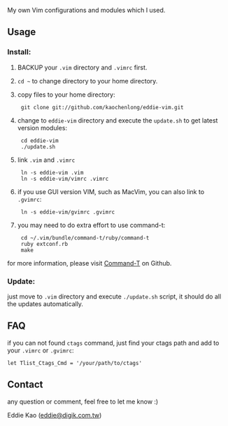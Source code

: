 My own Vim configurations and modules which I used.

## Usage
### Install:
1. BACKUP your `.vim` directory and `.vimrc` first.
2. `cd ~` to change directory to your home directory.
3. copy files to your home directory:

        git clone git://github.com/kaochenlong/eddie-vim.git    

4. change to `eddie-vim` directory and execute the `update.sh` to get latest version modules:

        cd eddie-vim
        ./update.sh

5. link `.vim` and `.vimrc`

        ln -s eddie-vim .vim
        ln -s eddie-vim/vimrc .vimrc

6. if you use GUI version VIM, such as MacVim, you can also link to `.gvimrc`:

        ln -s eddie-vim/gvimrc .gvimrc

7. you may need to do extra effort to use command-t:

        cd ~/.vim/bundle/command-t/ruby/command-t
        ruby extconf.rb
        make
for more information, please visit [Command-T](https://github.com/wincent/Command-T) on Github.

### Update:
just move to `.vim` directory and execute `./update.sh` script, it should do all the updates automatically.

## FAQ
if you can not found `ctags` command, just find your ctags path and add to your `.vimrc` or `.gvimrc`:

    let Tlist_Ctags_Cmd = '/your/path/to/ctags'

## Contact
any question or comment, feel free to let me know :)

Eddie Kao (eddie@digik.com.tw)
